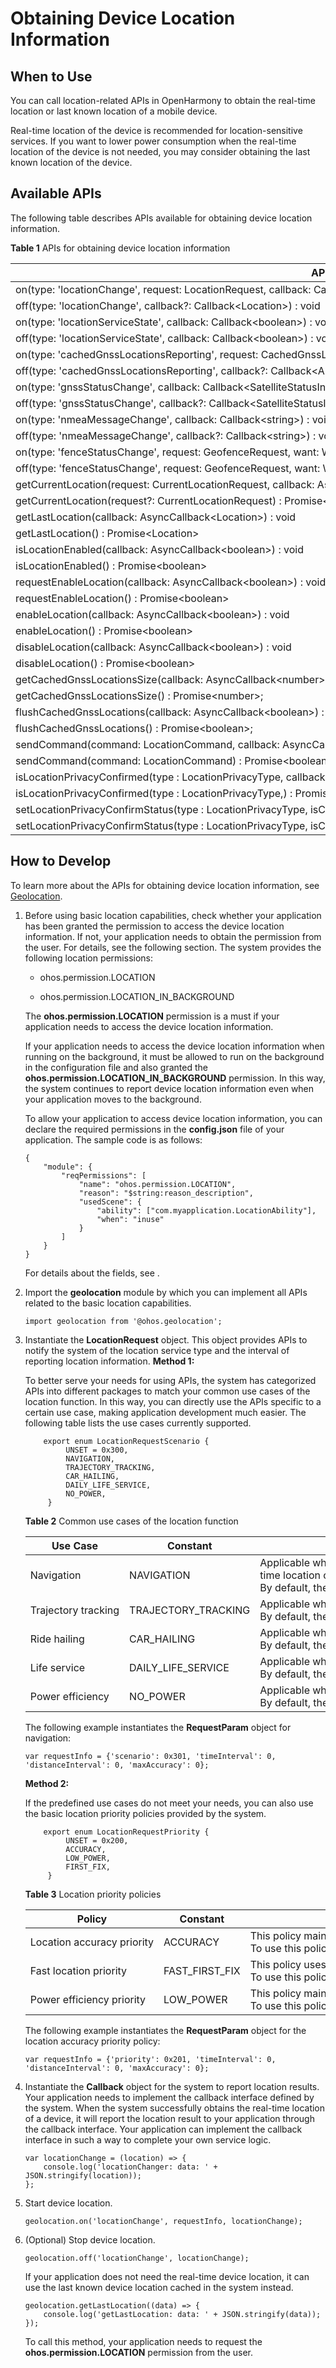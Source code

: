 # Obtaining Device Location Information


## When to Use

You can call location-related APIs in OpenHarmony to obtain the real-time location or last known location of a mobile device.

Real-time location of the device is recommended for location-sensitive services. If you want to lower power consumption when the real-time location of the device is not needed, you may consider obtaining the last known location of the device.


## Available APIs

The following table describes APIs available for obtaining device location information.

  **Table 1** APIs for obtaining device location information

| API | Description |
| -------- | -------- |
| on(type:&nbsp;'locationChange',&nbsp;request:&nbsp;LocationRequest,&nbsp;callback:&nbsp;Callback&lt;Location&gt;)&nbsp;:&nbsp;void | Registers&nbsp;a&nbsp;listener&nbsp;for&nbsp;location&nbsp;changes&nbsp;with&nbsp;a&nbsp;location&nbsp;request&nbsp;initiated. |
| off(type:&nbsp;'locationChange',&nbsp;callback?:&nbsp;Callback&lt;Location&gt;)&nbsp;:&nbsp;void | Unregisters&nbsp;the&nbsp;listener&nbsp;for&nbsp;location&nbsp;changes&nbsp;with&nbsp;the&nbsp;corresponding&nbsp;location&nbsp;request&nbsp;deleted. |
| on(type:&nbsp;'locationServiceState',&nbsp;callback:&nbsp;Callback&lt;boolean&gt;)&nbsp;:&nbsp;void | Registers&nbsp;a&nbsp;listener&nbsp;for&nbsp;location&nbsp;service&nbsp;status&nbsp;change&nbsp;events. |
| off(type:&nbsp;'locationServiceState',&nbsp;callback:&nbsp;Callback&lt;boolean&gt;)&nbsp;:&nbsp;void | Unregisters&nbsp;the&nbsp;listener&nbsp;for&nbsp;location&nbsp;service&nbsp;status&nbsp;change&nbsp;events. |
| on(type:&nbsp;'cachedGnssLocationsReporting',&nbsp;request:&nbsp;CachedGnssLoactionsRequest,&nbsp;callback:&nbsp;Callback&lt;Array&lt;Location&gt;&gt;)&nbsp;:&nbsp;void; | Registers&nbsp;a&nbsp;listener&nbsp;for&nbsp;cached&nbsp;GNSS&nbsp;location&nbsp;reports. |
| off(type:&nbsp;'cachedGnssLocationsReporting',&nbsp;callback?:&nbsp;Callback&lt;Array&lt;Location&gt;&gt;)&nbsp;:&nbsp;void; | Unregisters&nbsp;the&nbsp;listener&nbsp;for&nbsp;cached&nbsp;GNSS&nbsp;location&nbsp;reports. |
| on(type:&nbsp;'gnssStatusChange',&nbsp;callback:&nbsp;Callback&lt;SatelliteStatusInfo&gt;)&nbsp;:&nbsp;void; | Registers&nbsp;a&nbsp;listener&nbsp;for&nbsp;satellite&nbsp;status&nbsp;change&nbsp;events. |
| off(type:&nbsp;'gnssStatusChange',&nbsp;callback?:&nbsp;Callback&lt;SatelliteStatusInfo&gt;)&nbsp;:&nbsp;void; | Unregisters&nbsp;the&nbsp;listener&nbsp;for&nbsp;satellite&nbsp;status&nbsp;change&nbsp;events. |
| on(type:&nbsp;'nmeaMessageChange',&nbsp;callback:&nbsp;Callback&lt;string&gt;)&nbsp;:&nbsp;void; | Registers&nbsp;a&nbsp;listener&nbsp;for&nbsp;GNSS&nbsp;NMEA&nbsp;message&nbsp;change&nbsp;events. |
| off(type:&nbsp;'nmeaMessageChange',&nbsp;callback?:&nbsp;Callback&lt;string&gt;)&nbsp;:&nbsp;void; | Unregisters&nbsp;the&nbsp;listener&nbsp;for&nbsp;GNSS&nbsp;NMEA&nbsp;message&nbsp;change&nbsp;events. |
| on(type:&nbsp;'fenceStatusChange',&nbsp;request:&nbsp;GeofenceRequest,&nbsp;want:&nbsp;WantAgent)&nbsp;:&nbsp;void; | Registers&nbsp;a&nbsp;listener&nbsp;for&nbsp;status&nbsp;change&nbsp;events&nbsp;of&nbsp;the&nbsp;specified&nbsp;geofence. |
| off(type:&nbsp;'fenceStatusChange',&nbsp;request:&nbsp;GeofenceRequest,&nbsp;want:&nbsp;WantAgent)&nbsp;:&nbsp;void; | Unregisters&nbsp;the&nbsp;listener&nbsp;for&nbsp;status&nbsp;change&nbsp;events&nbsp;of&nbsp;the&nbsp;specified&nbsp;geofence. |
| getCurrentLocation(request:&nbsp;CurrentLocationRequest,&nbsp;callback:&nbsp;AsyncCallback&lt;Location&gt;)&nbsp;:&nbsp;void | Obtains&nbsp;the&nbsp;current&nbsp;location.&nbsp;This&nbsp;function&nbsp;uses&nbsp;an&nbsp;asynchronous&nbsp;callback&nbsp;to&nbsp;return&nbsp;the&nbsp;result. |
| getCurrentLocation(request?:&nbsp;CurrentLocationRequest)&nbsp;:&nbsp;Promise&lt;Location&gt; | Obtains&nbsp;the&nbsp;current&nbsp;location.&nbsp;This&nbsp;function&nbsp;uses&nbsp;a&nbsp;promise&nbsp;to&nbsp;return&nbsp;the&nbsp;result. |
| getLastLocation(callback:&nbsp;AsyncCallback&lt;Location&gt;)&nbsp;:&nbsp;void | Obtains&nbsp;the&nbsp;previous&nbsp;location.&nbsp;This&nbsp;function&nbsp;uses&nbsp;an&nbsp;asynchronous&nbsp;callback&nbsp;to&nbsp;return&nbsp;the&nbsp;result. |
| getLastLocation()&nbsp;:&nbsp;Promise&lt;Location&gt; | Obtains&nbsp;the&nbsp;previous&nbsp;location.&nbsp;This&nbsp;function&nbsp;uses&nbsp;a&nbsp;promise&nbsp;to&nbsp;return&nbsp;the&nbsp;result. |
| isLocationEnabled(callback:&nbsp;AsyncCallback&lt;boolean&gt;)&nbsp;:&nbsp;void | Checks&nbsp;whether&nbsp;the&nbsp;location&nbsp;service&nbsp;is&nbsp;enabled.&nbsp;This&nbsp;function&nbsp;uses&nbsp;an&nbsp;asynchronous&nbsp;callback&nbsp;to&nbsp;return&nbsp;the&nbsp;result. |
| isLocationEnabled()&nbsp;:&nbsp;Promise&lt;boolean&gt; | Checks&nbsp;whether&nbsp;the&nbsp;location&nbsp;service&nbsp;is&nbsp;enabled.&nbsp;This&nbsp;function&nbsp;uses&nbsp;a&nbsp;promise&nbsp;to&nbsp;return&nbsp;the&nbsp;result. |
| requestEnableLocation(callback:&nbsp;AsyncCallback&lt;boolean&gt;)&nbsp;:&nbsp;void | Requests&nbsp;to&nbsp;enable&nbsp;the&nbsp;location&nbsp;service.&nbsp;This&nbsp;function&nbsp;uses&nbsp;an&nbsp;asynchronous&nbsp;callback&nbsp;to&nbsp;return&nbsp;the&nbsp;result. |
| requestEnableLocation()&nbsp;:&nbsp;Promise&lt;boolean&gt; | Requests&nbsp;to&nbsp;enable&nbsp;the&nbsp;location&nbsp;service.&nbsp;This&nbsp;function&nbsp;uses&nbsp;a&nbsp;promise&nbsp;to&nbsp;return&nbsp;the&nbsp;result. |
| enableLocation(callback:&nbsp;AsyncCallback&lt;boolean&gt;)&nbsp;:&nbsp;void | Enables&nbsp;the&nbsp;location&nbsp;service.&nbsp;This&nbsp;function&nbsp;uses&nbsp;an&nbsp;asynchronous&nbsp;callback&nbsp;to&nbsp;return&nbsp;the&nbsp;result. |
| enableLocation()&nbsp;:&nbsp;Promise&lt;boolean&gt; | Enables&nbsp;the&nbsp;location&nbsp;service.&nbsp;This&nbsp;function&nbsp;uses&nbsp;a&nbsp;promise&nbsp;to&nbsp;return&nbsp;the&nbsp;result. |
| disableLocation(callback:&nbsp;AsyncCallback&lt;boolean&gt;)&nbsp;:&nbsp;void | Disables&nbsp;the&nbsp;location&nbsp;service.&nbsp;This&nbsp;function&nbsp;uses&nbsp;an&nbsp;asynchronous&nbsp;callback&nbsp;to&nbsp;return&nbsp;the&nbsp;result. |
| disableLocation()&nbsp;:&nbsp;Promise&lt;boolean&gt; | Disables&nbsp;the&nbsp;location&nbsp;service.&nbsp;This&nbsp;function&nbsp;uses&nbsp;a&nbsp;promise&nbsp;to&nbsp;return&nbsp;the&nbsp;result. |
| getCachedGnssLocationsSize(callback:&nbsp;AsyncCallback&lt;number&gt;)&nbsp;:&nbsp;void; | Obtains&nbsp;the&nbsp;number&nbsp;of&nbsp;cached&nbsp;GNSS&nbsp;locations.&nbsp;This&nbsp;function&nbsp;uses&nbsp;an&nbsp;asynchronous&nbsp;callback&nbsp;to&nbsp;return&nbsp;the&nbsp;result. |
| getCachedGnssLocationsSize()&nbsp;:&nbsp;Promise&lt;number&gt;; | Obtains&nbsp;the&nbsp;number&nbsp;of&nbsp;cached&nbsp;GNSS&nbsp;locations.&nbsp;This&nbsp;function&nbsp;uses&nbsp;a&nbsp;promise&nbsp;to&nbsp;return&nbsp;the&nbsp;result. |
| flushCachedGnssLocations(callback:&nbsp;AsyncCallback&lt;boolean&gt;)&nbsp;:&nbsp;void; | Obtains&nbsp;all&nbsp;cached&nbsp;GNSS&nbsp;locations&nbsp;and&nbsp;clears&nbsp;the&nbsp;GNSS&nbsp;cache&nbsp;queue.&nbsp;This&nbsp;function&nbsp;uses&nbsp;an&nbsp;asynchronous&nbsp;callback&nbsp;to&nbsp;return&nbsp;the&nbsp;result. |
| flushCachedGnssLocations()&nbsp;:&nbsp;Promise&lt;boolean&gt;; | Obtains&nbsp;all&nbsp;cached&nbsp;GNSS&nbsp;locations&nbsp;and&nbsp;clears&nbsp;the&nbsp;GNSS&nbsp;cache&nbsp;queue.&nbsp;This&nbsp;function&nbsp;uses&nbsp;a&nbsp;promise&nbsp;to&nbsp;return&nbsp;the&nbsp;result. |
| sendCommand(command:&nbsp;LocationCommand,&nbsp;callback:&nbsp;AsyncCallback&lt;boolean&gt;)&nbsp;:&nbsp;void; | Sends&nbsp;extended&nbsp;commands&nbsp;to&nbsp;the&nbsp;location&nbsp;subsystem.&nbsp;This&nbsp;function&nbsp;uses&nbsp;an&nbsp;asynchronous&nbsp;callback&nbsp;to&nbsp;return&nbsp;the&nbsp;result. |
| sendCommand(command:&nbsp;LocationCommand)&nbsp;:&nbsp;Promise&lt;boolean&gt;; | Sends&nbsp;extended&nbsp;commands&nbsp;to&nbsp;the&nbsp;location&nbsp;subsystem.&nbsp;This&nbsp;function&nbsp;uses&nbsp;a&nbsp;promise&nbsp;to&nbsp;return&nbsp;the&nbsp;result. |
| isLocationPrivacyConfirmed(type&nbsp;:&nbsp;LocationPrivacyType,&nbsp;callback:&nbsp;AsyncCallback&lt;boolean&gt;)&nbsp;:&nbsp;void; | Checks&nbsp;whether&nbsp;a&nbsp;user&nbsp;agrees&nbsp;with&nbsp;the&nbsp;privacy&nbsp;statement&nbsp;of&nbsp;the&nbsp;location&nbsp;service.&nbsp;This&nbsp;function&nbsp;uses&nbsp;an&nbsp;asynchronous&nbsp;callback&nbsp;to&nbsp;return&nbsp;the&nbsp;result. |
| isLocationPrivacyConfirmed(type&nbsp;:&nbsp;LocationPrivacyType,)&nbsp;:&nbsp;Promise&lt;boolean&gt;; | Checks&nbsp;whether&nbsp;a&nbsp;user&nbsp;agrees&nbsp;with&nbsp;the&nbsp;privacy&nbsp;statement&nbsp;of&nbsp;the&nbsp;location&nbsp;service.&nbsp;This&nbsp;function&nbsp;uses&nbsp;a&nbsp;promise&nbsp;to&nbsp;return&nbsp;the&nbsp;result. |
| setLocationPrivacyConfirmStatus(type&nbsp;:&nbsp;LocationPrivacyType,&nbsp;isConfirmed&nbsp;:&nbsp;boolean,&nbsp;callback:&nbsp;AsyncCallback&lt;boolean&gt;)&nbsp;:&nbsp;void; | Sets&nbsp;the&nbsp;user&nbsp;confirmation&nbsp;status&nbsp;for&nbsp;the&nbsp;privacy&nbsp;statement&nbsp;of&nbsp;the&nbsp;location&nbsp;service.&nbsp;This&nbsp;function&nbsp;uses&nbsp;an&nbsp;asynchronous&nbsp;callback&nbsp;to&nbsp;return&nbsp;the&nbsp;result. |
| setLocationPrivacyConfirmStatus(type&nbsp;:&nbsp;LocationPrivacyType,&nbsp;isConfirmed&nbsp;:&nbsp;boolean)&nbsp;:&nbsp;Promise&lt;boolean&gt;; | Sets&nbsp;the&nbsp;user&nbsp;confirmation&nbsp;status&nbsp;for&nbsp;the&nbsp;privacy&nbsp;statement&nbsp;of&nbsp;the&nbsp;location&nbsp;service.&nbsp;This&nbsp;function&nbsp;uses&nbsp;a&nbsp;promise&nbsp;to&nbsp;return&nbsp;the&nbsp;result. |


## How to Develop

To learn more about the APIs for obtaining device location information, see [Geolocation](../reference/apis/js-apis-geolocation.md).

1. Before using basic location capabilities, check whether your application has been granted the permission to access the device location information. If not, your application needs to obtain the permission from the user. For details, see the following section.
     The system provides the following location permissions:
   - ohos.permission.LOCATION
   
   - ohos.permission.LOCATION_IN_BACKGROUND

   The **ohos.permission.LOCATION** permission is a must if your application needs to access the device location information.

   If your application needs to access the device location information when running on the background, it must be allowed to run on the background in the configuration file and also granted the **ohos.permission.LOCATION_IN_BACKGROUND** permission. In this way, the system continues to report device location information even when your application moves to the background.

   To allow your application to access device location information, you can declare the required permissions in the **config.json** file of your application. The sample code is as follows:

   
   ```
   {
       "module": {
           "reqPermissions": [
               "name": "ohos.permission.LOCATION",
               "reason": "$string:reason_description",
               "usedScene": {
                   "ability": ["com.myapplication.LocationAbility"],
                   "when": "inuse"
               }
           ]
       }
   }
   ```
   
   For details about the fields, see .

2. Import the **geolocation** module by which you can implement all APIs related to the basic location capabilities.
   
   ```
   import geolocation from '@ohos.geolocation';
   ```

3. Instantiate the **LocationRequest** object. This object provides APIs to notify the system of the location service type and the interval of reporting location information.
   **Method 1:**

   To better serve your needs for using APIs, the system has categorized APIs into different packages to match your common use cases of the location function. In this way, you can directly use the APIs specific to a certain use case, making application development much easier. The following table lists the use cases currently supported.

   
   ```
       export enum LocationRequestScenario {
            UNSET = 0x300,
            NAVIGATION,
            TRAJECTORY_TRACKING,
            CAR_HAILING,
            DAILY_LIFE_SERVICE,
            NO_POWER,
        }
   ```

   
     **Table 2** Common use cases of the location function
   
   | Use&nbsp;Case | Constant | Description |
   | -------- | -------- | -------- |
   | Navigation | NAVIGATION | Applicable&nbsp;when&nbsp;your&nbsp;application&nbsp;needs&nbsp;to&nbsp;obtain&nbsp;the&nbsp;real-time&nbsp;location&nbsp;of&nbsp;a&nbsp;mobile&nbsp;device&nbsp;outdoors,&nbsp;such&nbsp;as&nbsp;navigation&nbsp;for&nbsp;driving&nbsp;or&nbsp;walking.&nbsp;In&nbsp;this&nbsp;scenario,&nbsp;the&nbsp;GNSS&nbsp;positioning&nbsp;technology&nbsp;is&nbsp;mainly&nbsp;used&nbsp;to&nbsp;ensure&nbsp;the&nbsp;location&nbsp;accuracy.&nbsp;However,&nbsp;due&nbsp;to&nbsp;its&nbsp;limitations,&nbsp;the&nbsp;technology&nbsp;may&nbsp;be&nbsp;unable&nbsp;to&nbsp;provide&nbsp;the&nbsp;location&nbsp;service&nbsp;when&nbsp;navigation&nbsp;is&nbsp;just&nbsp;started&nbsp;or&nbsp;when&nbsp;the&nbsp;user&nbsp;moves&nbsp;into&nbsp;a&nbsp;shielded&nbsp;environment&nbsp;such&nbsp;as&nbsp;indoors&nbsp;or&nbsp;a&nbsp;garage.&nbsp;To&nbsp;resolve&nbsp;this&nbsp;issue,&nbsp;the&nbsp;system&nbsp;uses&nbsp;the&nbsp;network&nbsp;positioning&nbsp;technology&nbsp;as&nbsp;an&nbsp;alternative&nbsp;to&nbsp;provide&nbsp;the&nbsp;location&nbsp;service&nbsp;for&nbsp;your&nbsp;application&nbsp;until&nbsp;the&nbsp;GNSS&nbsp;can&nbsp;provide&nbsp;stable&nbsp;location&nbsp;results.&nbsp;This&nbsp;helps&nbsp;achieve&nbsp;a&nbsp;smooth&nbsp;navigation&nbsp;experience&nbsp;for&nbsp;users.<br/>By&nbsp;default,&nbsp;the&nbsp;system&nbsp;reports&nbsp;location&nbsp;results&nbsp;at&nbsp;a&nbsp;minimal&nbsp;interval&nbsp;of&nbsp;1s.&nbsp;To&nbsp;adopt&nbsp;this&nbsp;use&nbsp;case,&nbsp;you&nbsp;must&nbsp;declare&nbsp;the&nbsp;**ohos.permission.LOCATION**&nbsp;permission&nbsp;and&nbsp;obtain&nbsp;users'&nbsp;authorization. |
   | Trajectory&nbsp;tracking | TRAJECTORY_TRACKING | Applicable&nbsp;when&nbsp;your&nbsp;application&nbsp;needs&nbsp;to&nbsp;record&nbsp;user&nbsp;trajectories,&nbsp;for&nbsp;example,&nbsp;the&nbsp;track&nbsp;recording&nbsp;function&nbsp;of&nbsp;sports&nbsp;applications.&nbsp;In&nbsp;this&nbsp;scenario,&nbsp;the&nbsp;GNSS&nbsp;positioning&nbsp;technology&nbsp;is&nbsp;mainly&nbsp;used&nbsp;to&nbsp;ensure&nbsp;the&nbsp;location&nbsp;accuracy.<br/>By&nbsp;default,&nbsp;the&nbsp;system&nbsp;reports&nbsp;location&nbsp;results&nbsp;at&nbsp;a&nbsp;minimal&nbsp;interval&nbsp;of&nbsp;1s.&nbsp;To&nbsp;adopt&nbsp;this&nbsp;use&nbsp;case,&nbsp;you&nbsp;must&nbsp;declare&nbsp;the&nbsp;**ohos.permission.LOCATION**&nbsp;permission&nbsp;and&nbsp;obtain&nbsp;users'&nbsp;authorization. |
   | Ride&nbsp;hailing | CAR_HAILING | Applicable&nbsp;when&nbsp;your&nbsp;application&nbsp;needs&nbsp;to&nbsp;obtain&nbsp;the&nbsp;current&nbsp;location&nbsp;of&nbsp;a&nbsp;user&nbsp;who&nbsp;is&nbsp;hailing&nbsp;a&nbsp;taxi.<br/>By&nbsp;default,&nbsp;the&nbsp;system&nbsp;reports&nbsp;location&nbsp;results&nbsp;at&nbsp;a&nbsp;minimal&nbsp;interval&nbsp;of&nbsp;1s.&nbsp;To&nbsp;adopt&nbsp;this&nbsp;use&nbsp;case,&nbsp;you&nbsp;must&nbsp;declare&nbsp;the&nbsp;**ohos.permission.LOCATION**&nbsp;permission&nbsp;and&nbsp;obtain&nbsp;users'&nbsp;authorization. |
   | Life&nbsp;service | DAILY_LIFE_SERVICE | Applicable&nbsp;when&nbsp;your&nbsp;application&nbsp;only&nbsp;needs&nbsp;the&nbsp;approximate&nbsp;user&nbsp;location&nbsp;for&nbsp;recommendations&nbsp;and&nbsp;push&nbsp;notifications&nbsp;in&nbsp;scenarios&nbsp;such&nbsp;as&nbsp;when&nbsp;the&nbsp;user&nbsp;is&nbsp;browsing&nbsp;news,&nbsp;shopping&nbsp;online,&nbsp;and&nbsp;ordering&nbsp;food.<br/>By&nbsp;default,&nbsp;the&nbsp;system&nbsp;reports&nbsp;location&nbsp;results&nbsp;at&nbsp;a&nbsp;minimal&nbsp;interval&nbsp;of&nbsp;1s.&nbsp;To&nbsp;adopt&nbsp;this&nbsp;use&nbsp;case,&nbsp;you&nbsp;must&nbsp;declare&nbsp;the&nbsp;**ohos.permission.LOCATION**&nbsp;permission&nbsp;and&nbsp;obtain&nbsp;users'&nbsp;authorization. |
   | Power&nbsp;efficiency | NO_POWER | Applicable&nbsp;when&nbsp;your&nbsp;application&nbsp;does&nbsp;not&nbsp;proactively&nbsp;start&nbsp;the&nbsp;location&nbsp;service&nbsp;for&nbsp;a&nbsp;higher&nbsp;battery&nbsp;efficiency.&nbsp;When&nbsp;responding&nbsp;to&nbsp;another&nbsp;application&nbsp;requesting&nbsp;the&nbsp;same&nbsp;location&nbsp;service,&nbsp;the&nbsp;system&nbsp;marks&nbsp;a&nbsp;copy&nbsp;of&nbsp;the&nbsp;location&nbsp;result&nbsp;to&nbsp;your&nbsp;application.&nbsp;In&nbsp;this&nbsp;way,&nbsp;your&nbsp;application&nbsp;will&nbsp;not&nbsp;consume&nbsp;extra&nbsp;power&nbsp;for&nbsp;obtaining&nbsp;the&nbsp;user&nbsp;location.<br/>By&nbsp;default,&nbsp;the&nbsp;system&nbsp;reports&nbsp;location&nbsp;results&nbsp;at&nbsp;a&nbsp;minimal&nbsp;interval&nbsp;of&nbsp;1s.&nbsp;To&nbsp;adopt&nbsp;this&nbsp;use&nbsp;case,&nbsp;you&nbsp;must&nbsp;declare&nbsp;the&nbsp;**ohos.permission.LOCATION**&nbsp;permission&nbsp;and&nbsp;obtain&nbsp;users'&nbsp;authorization. |

     The following example instantiates the **RequestParam** object for navigation:
   
   ```
   var requestInfo = {'scenario': 0x301, 'timeInterval': 0, 'distanceInterval': 0, 'maxAccuracy': 0};
   ```

   **Method 2:**

   If the predefined use cases do not meet your needs, you can also use the basic location priority policies provided by the system.

   
   ```
       export enum LocationRequestPriority {
            UNSET = 0x200,
            ACCURACY,
            LOW_POWER,
            FIRST_FIX,
        }
   ```

   
     **Table 3** Location priority policies
   
   | Policy | Constant | Description |
   | -------- | -------- | -------- |
   | Location&nbsp;accuracy&nbsp;priority | ACCURACY | This&nbsp;policy&nbsp;mainly&nbsp;uses&nbsp;the&nbsp;GNSS&nbsp;positioning&nbsp;technology.&nbsp;In&nbsp;an&nbsp;open&nbsp;area,&nbsp;the&nbsp;technology&nbsp;can&nbsp;achieve&nbsp;the&nbsp;meter-level&nbsp;location&nbsp;accuracy,&nbsp;depending&nbsp;on&nbsp;the&nbsp;hardware&nbsp;performance&nbsp;of&nbsp;the&nbsp;device.&nbsp;However,&nbsp;in&nbsp;a&nbsp;shielded&nbsp;environment,&nbsp;the&nbsp;location&nbsp;accuracy&nbsp;may&nbsp;significantly&nbsp;decrease.<br/>To&nbsp;use&nbsp;this&nbsp;policy,&nbsp;you&nbsp;must&nbsp;declare&nbsp;the&nbsp;**ohos.permission.LOCATION**&nbsp;permission&nbsp;and&nbsp;obtain&nbsp;users'&nbsp;authorization. |
   | Fast&nbsp;location&nbsp;priority | FAST_FIRST_FIX | This&nbsp;policy&nbsp;uses&nbsp;the&nbsp;GNSS&nbsp;positioning,&nbsp;base&nbsp;station&nbsp;positioning,&nbsp;WLAN&nbsp;positioning,&nbsp;and&nbsp;Bluetooth&nbsp;positioning&nbsp;technologies&nbsp;simultaneously&nbsp;to&nbsp;obtain&nbsp;the&nbsp;device&nbsp;location&nbsp;in&nbsp;both&nbsp;the&nbsp;indoor&nbsp;and&nbsp;outdoor&nbsp;scenarios.&nbsp;When&nbsp;all&nbsp;positioning&nbsp;technologies&nbsp;provide&nbsp;a&nbsp;location&nbsp;result,&nbsp;the&nbsp;system&nbsp;provides&nbsp;the&nbsp;most&nbsp;accurate&nbsp;location&nbsp;result&nbsp;for&nbsp;your&nbsp;application.&nbsp;This&nbsp;policy&nbsp;can&nbsp;lead&nbsp;to&nbsp;significant&nbsp;hardware&nbsp;resource&nbsp;consumption&nbsp;and&nbsp;power&nbsp;consumption.<br/>To&nbsp;use&nbsp;this&nbsp;policy,&nbsp;you&nbsp;must&nbsp;declare&nbsp;the&nbsp;**ohos.permission.LOCATION**&nbsp;permission&nbsp;and&nbsp;obtain&nbsp;users'&nbsp;authorization. |
   | Power&nbsp;efficiency&nbsp;priority | LOW_POWER | This&nbsp;policy&nbsp;mainly&nbsp;uses&nbsp;the&nbsp;base&nbsp;station&nbsp;positioning,&nbsp;WLAN&nbsp;positioning,&nbsp;and&nbsp;Bluetooth&nbsp;positioning&nbsp;technologies&nbsp;to&nbsp;obtain&nbsp;device&nbsp;location&nbsp;in&nbsp;both&nbsp;indoor&nbsp;and&nbsp;outdoor&nbsp;scenarios.&nbsp;The&nbsp;location&nbsp;accuracy&nbsp;depends&nbsp;on&nbsp;the&nbsp;distribution&nbsp;of&nbsp;surrounding&nbsp;base&nbsp;stations,&nbsp;visible&nbsp;WLANs,&nbsp;and&nbsp;Bluetooth&nbsp;devices&nbsp;and&nbsp;therefore&nbsp;may&nbsp;fluctuate&nbsp;greatly.&nbsp;This&nbsp;policy&nbsp;is&nbsp;recommended&nbsp;and&nbsp;can&nbsp;reduce&nbsp;power&nbsp;consumption&nbsp;when&nbsp;your&nbsp;application&nbsp;does&nbsp;not&nbsp;require&nbsp;high&nbsp;location&nbsp;accuracy&nbsp;or&nbsp;when&nbsp;base&nbsp;stations,&nbsp;visible&nbsp;WLANs,&nbsp;and&nbsp;Bluetooth&nbsp;devices&nbsp;are&nbsp;densely&nbsp;distributed.<br/>To&nbsp;use&nbsp;this&nbsp;policy,&nbsp;you&nbsp;must&nbsp;declare&nbsp;at&nbsp;least&nbsp;the&nbsp;**ohos.permission.LOCATION**&nbsp;permission&nbsp;and&nbsp;obtain&nbsp;users'&nbsp;authorization. |

     The following example instantiates the **RequestParam** object for the location accuracy priority policy:
   
   ```
   var requestInfo = {'priority': 0x201, 'timeInterval': 0, 'distanceInterval': 0, 'maxAccuracy': 0};
   ```

4. Instantiate the **Callback** object for the system to report location results.
     Your application needs to implement the callback interface defined by the system. When the system successfully obtains the real-time location of a device, it will report the location result to your application through the callback interface. Your application can implement the callback interface in such a way to complete your own service logic.
     
   ```
   var locationChange = (location) => {
       console.log('locationChanger: data: ' + JSON.stringify(location));
   };
   ```

5. Start device location.
   
   ```
   geolocation.on('locationChange', requestInfo, locationChange);
   ```

6. (Optional) Stop device location.
   
   ```
   geolocation.off('locationChange', locationChange);
   ```

   If your application does not need the real-time device location, it can use the last known device location cached in the system instead.
   
   ```
   geolocation.getLastLocation((data) => {
       console.log('getLastLocation: data: ' + JSON.stringify(data));
   });
   ```

   To call this method, your application needs to request the **ohos.permission.LOCATION** permission from the user.
